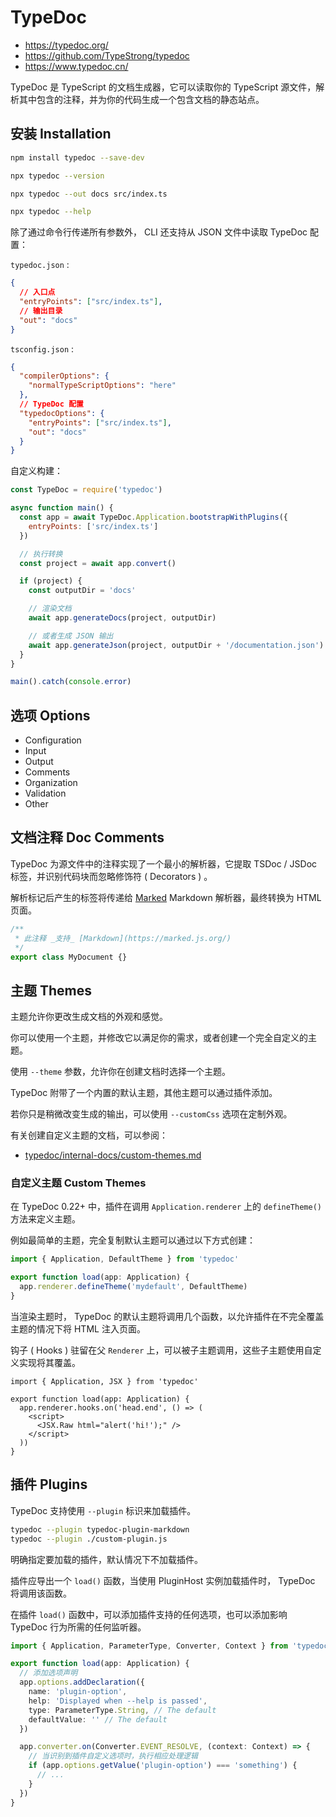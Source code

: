 # TypeDoc

- <https://typedoc.org/>
- <https://github.com/TypeStrong/typedoc>
- <https://www.typedoc.cn/>

TypeDoc 是 TypeScript 的文档生成器，它可以读取你的 TypeScript 源文件，解析其中包含的注释，并为你的代码生成一个包含文档的静态站点。

## 安装 Installation

```sh
npm install typedoc --save-dev

npx typedoc --version

npx typedoc --out docs src/index.ts

npx typedoc --help
```

除了通过命令行传递所有参数外， CLI 还支持从 JSON 文件中读取 TypeDoc 配置：

`typedoc.json` :

```json
{
  // 入口点
  "entryPoints": ["src/index.ts"],
  // 输出目录
  "out": "docs"
}
```

`tsconfig.json` :

```json
{
  "compilerOptions": {
    "normalTypeScriptOptions": "here"
  },
  // TypeDoc 配置
  "typedocOptions": {
    "entryPoints": ["src/index.ts"],
    "out": "docs"
  }
}
```

自定义构建：

```js
const TypeDoc = require('typedoc')

async function main() {
  const app = await TypeDoc.Application.bootstrapWithPlugins({
    entryPoints: ['src/index.ts']
  })

  // 执行转换
  const project = await app.convert()

  if (project) {
    const outputDir = 'docs'

    // 渲染文档
    await app.generateDocs(project, outputDir)

    // 或者生成 JSON 输出
    await app.generateJson(project, outputDir + '/documentation.json')
  }
}

main().catch(console.error)
```

## 选项 Options

- Configuration
- Input
- Output
- Comments
- Organization
- Validation
- Other

## 文档注释 Doc Comments

TypeDoc 为源文件中的注释实现了一个最小的解析器，它提取 TSDoc / JSDoc 标签，并识别代码块而忽略修饰符 ( Decorators ) 。

解析标记后产生的标签将传递给 [Marked] Markdown 解析器，最终转换为 HTML 页面。

[Marked]: https://github.com/markedjs/marked

```ts
/**
 * 此注释 _支持_ [Markdown](https://marked.js.org/)
 */
export class MyDocument {}
```

## 主题 Themes

主题允许你更改生成文档的外观和感觉。

你可以使用一个主题，并修改它以满足你的需求，或者创建一个完全自定义的主题。

使用 `--theme` 参数，允许你在创建文档时选择一个主题。

TypeDoc 附带了一个内置的默认主题，其他主题可以通过插件添加。

若你只是稍微改变生成的输出，可以使用 `--customCss` 选项在定制外观。

有关创建自定义主题的文档，可以参阅：

- [typedoc/internal-docs/custom-themes.md](https://github.com/TypeStrong/typedoc/blob/master/internal-docs/custom-themes.md)

### 自定义主题 Custom Themes

在 TypeDoc 0.22+ 中，插件在调用 `Application.renderer` 上的 `defineTheme()` 方法来定义主题。

例如最简单的主题，完全复制默认主题可以通过以下方式创建：

```ts
import { Application, DefaultTheme } from 'typedoc'

export function load(app: Application) {
  app.renderer.defineTheme('mydefault', DefaultTheme)
}
```

当渲染主题时， TypeDoc 的默认主题将调用几个函数，以允许插件在不完全覆盖主题的情况下将 HTML 注入页面。

钩子 ( Hooks ) 驻留在父 `Renderer` 上，可以被子主题调用，这些子主题使用自定义实现将其覆盖。

```tsx
import { Application, JSX } from 'typedoc'

export function load(app: Application) {
  app.renderer.hooks.on('head.end', () => (
    <script>
      <JSX.Raw html="alert('hi!');" />
    </script>
  ))
}
```

## 插件 Plugins

TypeDoc 支持使用 `--plugin` 标识来加载插件。

```sh
typedoc --plugin typedoc-plugin-markdown
typedoc --plugin ./custom-plugin.js
```

明确指定要加载的插件，默认情况下不加载插件。

插件应导出一个 `load()` 函数，当使用 PluginHost 实例加载插件时， TypeDoc 将调用该函数。

在插件 `load()` 函数中，可以添加插件支持的任何选项，也可以添加影响 TypeDoc 行为所需的任何监听器。

```ts
import { Application, ParameterType, Converter, Context } from 'typedoc'

export function load(app: Application) {
  // 添加选项声明
  app.options.addDeclaration({
    name: 'plugin-option',
    help: 'Displayed when --help is passed',
    type: ParameterType.String, // The default
    defaultValue: '' // The default
  })

  app.converter.on(Converter.EVENT_RESOLVE, (context: Context) => {
    // 当识别到插件自定义选项时，执行相应处理逻辑
    if (app.options.getValue('plugin-option') === 'something') {
      // ...
    }
  })
}
```
